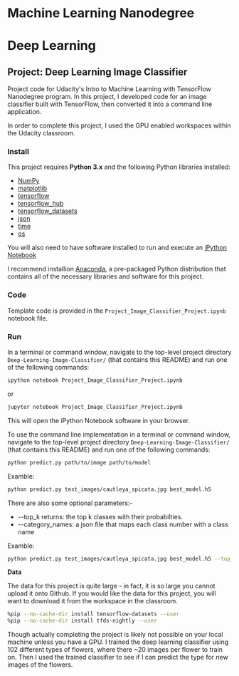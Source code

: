 # Machine Learning Nanodegree
# Deep Learning
## Project: Deep Learning Image Classifier

Project code for Udacity's Intro to Machine Learning with TensorFlow Nanodegree program. In this project, I developed code for an image classifier built with TensorFlow, then converted it into a command line application.

In order to complete this project, I used the GPU enabled workspaces within the Udacity classroom.

### Install

This project requires **Python 3.x** and the following Python libraries installed:

- [NumPy](http://www.numpy.org/)
- [matplotlib](http://matplotlib.org/)
- [tensorflow](https://www.tensorflow.org/api_docs)
- [tensorflow_hub](https://www.tensorflow.org/hub)
- [tensorflow_datasets](https://www.tensorflow.org/datasets)
- [json](https://docs.python.org/3/library/json.html)
- [time](https://docs.python.org/3/library/time.html)
- [os](https://docs.python.org/3/library/os.html)

You will also need to have software installed to run and execute an [iPython Notebook](http://ipython.org/notebook.html)

I recommend installion [Anaconda](https://www.continuum.io/downloads), a pre-packaged Python distribution that contains all of the necessary libraries and software for this project.

### Code

Template code is provided in the `Project_Image_Classifier_Project.ipynb` notebook file.

### Run

In a terminal or command window, navigate to the top-level project directory `Deep-Learning-Image-Classifier/` (that contains this README) and run one of the following commands:

```bash
ipython notebook Project_Image_Classifier_Project.ipynb
```  
or
```bash
jupyter notebook Project_Image_Classifier_Project.ipynb
```

This will open the iPython Notebook software in your browser.

To use the command line implementation in a terminal or command window, navigate to the top-level project directory `Deep-Learning-Image-Classifier/` (that contains this README) and run one of the following commands:

```bash
python predict.py path/to/image path/to/model 
```

Examble:

```bash
python predict.py test_images/cautleya_spicata.jpg best_model.h5
```

There are also some optional parameters:-
- --top_k returns: the top k classes with their probabilties.
- --category_names: a json file that maps each class number with a class name

Examble:

```bash
python predict.py test_images/cautleya_spicata.jpg best_model.h5 --top_k 6 --category_names label_map.json
```

**Data**

The data for this project is quite large - in fact, it is so large you cannot upload it onto Github. If you would like the data for this project, you will want to download it from the workspace in the classroom.
```bash
%pip --no-cache-dir install tensorflow-datasets --user
%pip --no-cache-dir install tfds-nightly --user
```
Though actually completing the project is likely not possible on your local machine unless you have a GPU. I trained the deep learning classifier using 102 different types of flowers, where there ~20 images per flower to train on. Then I used the trained classifier to see if I can predict the type for new images of the flowers.
